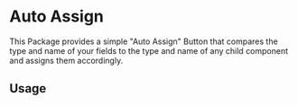 # Auto Assign
This Package provides a simple "Auto Assign" Button that compares the type and name of your fields to the type and name of any child component and assigns them accordingly.

## Usage
